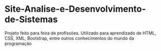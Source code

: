 # Site-Analise-e-Desenvolvimento-de-Sistemas
Projeto feito para feira de profissões. Utilizado para aprendizado de HTML, CSS, XML, Bootstrap, entre outros conhecimentos do mundo da programação

